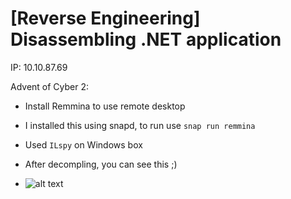 # [Reverse Engineering] Disassembling .NET application

IP: 10.10.87.69

Advent of Cyber 2:

- Install Remmina to use remote desktop
- I installed this using snapd, to run use `snap run remmina`
- Used `ILspy` on Windows box

- After decompling, you can see this ;)

- ![alt text](https://github.com/rcs-tringuyen/tryhackme_christmas_day18/blob/main/thm_day18.PNG?raw=true)
